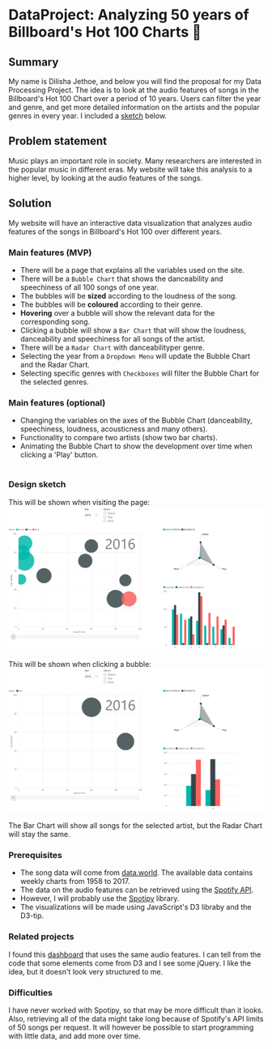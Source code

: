 # DataProject: Analyzing 50 years of Billboard's Hot 100 Charts :musical_note:

## Summary
My name is Dilisha Jethoe, and below you will find the proposal for my Data Processing Project. The idea is to look at the audio features of songs in the Billboard's Hot 100 Chart over a period of 10 years. Users can filter the year and genre, and get more detailed information on the artists and the popular genres in every year. I included a [sketch](#design-sketch) below.

## Problem statement
Music plays an important role in society. Many researchers are interested in the popular music in different eras. My website will take this analysis to a higher level, by looking at the audio features of the songs.

## Solution 
My website will have an interactive data visualization that analyzes audio features of the songs in Billboard's Hot 100 over different years.

### Main features (MVP)
* There will be a page that explains all the variables used on the site.
* There will be a ``Bubble Chart`` that shows the danceability and speechiness of all 100 songs of one year.
* The bubbles will be **sized** according to the loudness of the song.
* The bubbles will be **coloured** according to their genre.
* **Hovering** over a bubble will show the relevant data for the corresponding song.
* Clicking a bubble will show a ``Bar Chart`` that will show the loudness, danceability and speechiness for all songs of the artist.
* There will be a ``Radar Chart`` with danceabilityper genre.
* Selecting the year from a ``Dropdown Menu`` will update the Bubble Chart and the Radar Chart.
* Selecting specific genres with ``Checkboxes`` will filter the Bubble Chart for the selected genres.

### Main features (optional)
* Changing the variables on the axes of the Bubble Chart (danceability, speechiness, loudness, acousticness and many others).
* Functionality to compare two artists (show two bar charts).
* Animating the Bubble Chart to show the development over time when clicking a 'Play' button. <br> <br>

### Design sketch
This will be shown when visiting the page:
![Image1 cannot be displayed](doc/firstlook.png "On first opening") <br> <br>
This will be shown when clicking a bubble:
![Image2 cannot be displayed](doc/secondlook.png "On clicking a bubble") <br><br>
The Bar Chart will show all songs for the selected artist, but the Radar Chart will stay the same.

### Prerequisites
* The song data will come from [data.world](https://data.world/kcmillersean/billboard-hot-100-1958-2017). The available data contains weekly charts from 1958 to 2017.
* The data on the audio features can be retrieved using the [Spotify API](https://developer.spotify.com/documentation/web-api/).
* However, I will probably use the [Spotipy](https://spotipy.readthedocs.io/en/latest/) library.
* The visualizations will be made using JavaScript's D3 libraby and the D3-tip.

### Related projects
I found this [dashboard](https://theartandscienceofdata.herokuapp.com/music-dashboard/#!) that uses the same audio features. I can tell from the code that some elements come from D3 and I see some jQuery. I like the idea, but it doesn't look very structured to me.

### Difficulties
I have never worked with Spotipy, so that may be more difficult than it looks. Also, retrieving all of the data might take long because of Spotify's API limits of 50 songs per request. It will however be possible to start programming with little data, and add more over time.
